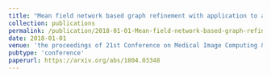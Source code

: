 ```yaml
---
title: "Mean field network based graph refinement with application to airway tree extraction"
collection: publications
permalink: /publication/2018-01-01-Mean-field-network-based-graph-refinement-with-application-to-airway-tree-extraction
date: 2018-01-01
venue: 'the proceedings of 21st Conference on Medical Image Computing &amp; Computer Assisted Intervention (MICCAI 2018), Grenada, Spain'
pubtype: 'conference'
paperurl: https://arxiv.org/abs/1804.03348
---
```

